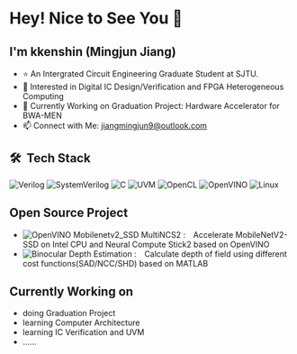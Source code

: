 # Hey! Nice to See You 👋

## I'm kkenshin (Mingjun Jiang)

- ⭐ An Intergrated Circuit Engineering Graduate Student at SJTU.
- 🔭 Interested in Digital IC Design/Verification and FPGA Heterogeneous Computing
- 🌱 Currently Working on Graduation Project: Hardware Accelerator for BWA-MEN
- 📫 Connect with Me: <jiangmingjun9@outlook.com>

## 🛠 &nbsp;Tech Stack
![Verilog](https://img.shields.io/badge/-Verilog-c5b8a5?style=flat)
![SystemVerilog](https://img.shields.io/badge/-SystemVerilog-c5b8a5?style=flat)
![C](https://img.shields.io/badge/-C%2FC%2B%2B-c5b8a5?style=flat)
![UVM](https://img.shields.io/badge/-UVM-c5b8a5?style=flat)
![OpenCL](https://img.shields.io/badge/-OpenCL-c5b8a5?style=flat)
![OpenVINO](https://img.shields.io/badge/-OpenVINO-c5b8a5?style=flat)
![Linux](https://img.shields.io/badge/-Linux-c5b8a5?style=flat)

## Open Source Project
- ![OpenVINO Mobilenetv2_SSD MultiNCS2](https://github.com/kkenshin1/OpenVINO-Mobilenetv2_SSD-MultiNCS2) :&ensp;&ensp;Accelerate MobileNetV2-SSD on Intel CPU and Neural Compute Stick2 based on OpenVINO
- ![Binocular Depth Estimation](https://github.com/kkenshin1/Binocular-Depth-Estimation) :&ensp;&ensp;Calculate depth of field using different cost functions(SAD/NCC/SHD) based on MATLAB


## Currently Working on
- doing Graduation Project
- learning Computer Architecture
- learning IC Verification and UVM
- ......



<!--
**kkenshin1/kkenshin1** is a ✨ _special_ ✨ repository because its `README.md` (this file) appears on your GitHub profile.

Here are some ideas to get you started:

- 🔭 I’m currently working on ...
- 🌱 I’m currently learning ...
- 👯 I’m looking to collaborate on ...
- 🤔 I’m looking for help with ...
- 💬 Ask me about ...
- 📫 How to reach me: ...
- 😄 Pronouns: ...
- ⚡ Fun fact: ...
-->
